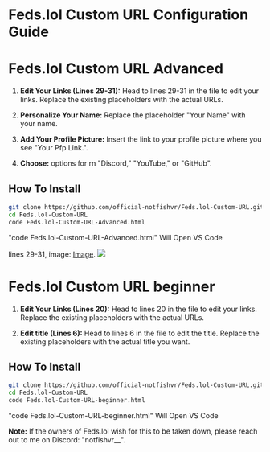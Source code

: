 # Feds.lol Custom URL Configuration Guide

#  Feds.lol Custom URL Advanced

1. **Edit Your Links (Lines 29-31):**
   Head to lines 29-31 in the file to edit your links. Replace the existing placeholders with the actual URLs.

2. **Personalize Your Name:**
   Replace the placeholder "Your Name" with your name.

3. **Add Your Profile Picture:**
   Insert the link to your profile picture where you see "Your Pfp Link.".

4. **Choose:**
   options for rn "Discord," "YouTube," or "GitHub".
   
## How To Install

```bash
git clone https://github.com/official-notfishvr/Feds.lol-Custom-URL.git
cd Feds.lol-Custom-URL
code Feds.lol-Custom-URL-Advanced.html
```
"code Feds.lol-Custom-URL-Advanced.html" Will Open VS Code

lines 29-31, image: [Image](https://media.discordapp.net/attachments/1171360898452041778/1173727993160544256/image.png). 
<img src="https://media.discordapp.net/attachments/1171360898452041778/1173727993160544256/image.png" /><br>

#  Feds.lol Custom URL beginner

1. **Edit Your Links (Lines 20):**
   Head to lines 20 in the file to edit your links. Replace the existing placeholders with the actual URLs.

2. **Edit title (Lines 6):**
   Head to lines 6 in the file to edit the title. Replace the existing placeholders with the actual title you want.

## How To Install

```bash
git clone https://github.com/official-notfishvr/Feds.lol-Custom-URL.git
cd Feds.lol-Custom-URL
code Feds.lol-Custom-URL-beginner.html
```
"code Feds.lol-Custom-URL-beginner.html" Will Open VS Code



**Note:**
If the owners of Feds.lol wish for this to be taken down, please reach out to me on Discord: "notfishvr__".
